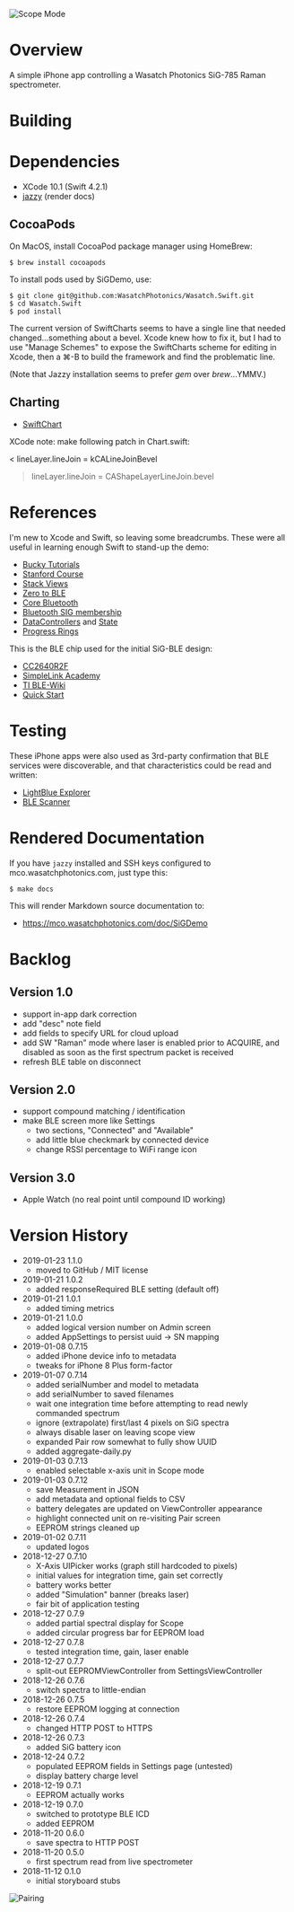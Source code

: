 ![Scope Mode](https://github.com/WasatchPhotonics/Wasatch.Swift/raw/master/screenshots/SiGDemo-scope.png)

# Overview

A simple iPhone app controlling a Wasatch Photonics SiG-785 Raman spectrometer.

# Building

# Dependencies

- XCode 10.1 (Swift 4.2.1)
- [jazzy](https://github.com/realm/jazzy) (render docs)

## CocoaPods

On MacOS, install CocoaPod package manager using HomeBrew:

    $ brew install cocoapods

To install pods used by SiGDemo, use:

    $ git clone git@github.com:WasatchPhotonics/Wasatch.Swift.git
    $ cd Wasatch.Swift
    $ pod install

The current version of SwiftCharts seems to have a single line that needed 
changed...something about a bevel.  Xcode knew how to fix it, but I had to
use "Manage Schemes" to expose the SwiftCharts scheme for editing in Xcode,
then a ⌘-B to build the framework and find the problematic line.

(Note that Jazzy installation seems to prefer _gem_ over _brew_...YMMV.)

## Charting

- [SwiftChart](https://github.com/gpbl/SwiftChart)

XCode note: make following patch in Chart.swift:

< lineLayer.lineJoin = kCALineJoinBevel
> lineLayer.lineJoin = CAShapeLayerLineJoin.bevel

# References

I'm new to Xcode and Swift, so leaving some breadcrumbs.  These 
were all useful in learning enough Swift to stand-up the demo:

- [Bucky Tutorials](https://www.youtube.com/playlist?list=PL6gx4Cwl9DGDgp7nGSUnnXihbTLFZJ79B)
- [Stanford Course](https://www.youtube.com/watch?v=71pyOB4TPRE)
- [Stack Views](https://www.youtube.com/watch?v=-haK6v6YiU8)
- [Zero to BLE](https://www.cloudcity.io/blog/2015/06/11/zero-to-ble-on-ios-part-one/)
- [Core Bluetooth](https://www.appcoda.com/core-bluetooth/)
- [Bluetooth SIG membership](https://www.bluetooth.com/develop-with-bluetooth/join)
- [DataControllers](https://stackoverflow.com/a/42834297) and [State](https://code.tutsplus.com/tutorials/the-right-way-to-share-state-between-swift-view-controllers--cms-28474)
- [Progress Rings](https://www.letsbuildthatapp.com/course_video?id=2342)

This is the BLE chip used for the initial SiG-BLE design:

- [CC2640R2F](http://www.ti.com/product/CC2640R2F/technicaldocuments)
- [SimpleLink Academy](http://dev.ti.com/tirex/#/?link=Software%2FSimpleLink%20CC2640R2%20SDK%2FSimpleLink%20Academy%2FOverview)
- [TI BLE-Wiki](http://www.ti.com/ble-wiki)
- [Quick Start](http://software-dl.ti.com/simplelink/esd/simplelink_cc2640r2_sdk/1.50.00.58/exports/docs/Documentation_Overview.html)

# Testing

These iPhone apps were also used as 3rd-party confirmation that BLE services were
discoverable, and that characteristics could be read and written:

- [LightBlue Explorer](https://itunes.apple.com/us/app/lightblue-explorer/id557428110?mt=8)
- [BLE Scanner](https://itunes.apple.com/us/app/ble-scanner-4-0/id1221763603?mt=8)

# Rendered Documentation

If you have `jazzy` installed and SSH keys configured to mco.wasatchphotonics.com,
just type this:

    $ make docs

This will render Markdown source documentation to:

- https://mco.wasatchphotonics.com/doc/SiGDemo

# Backlog

## Version 1.0

- support in-app dark correction
- add "desc" note field
- add fields to specify URL for cloud upload
- add SW "Raman" mode where laser is enabled prior to ACQUIRE, and disabled
  as soon as the first spectrum packet is received
- refresh BLE table on disconnect

## Version 2.0

- support compound matching / identification
- make BLE screen more like Settings
    - two sections, "Connected" and "Available"
    - add little blue checkmark by connected device
    - change RSSI percentage to WiFi range icon

## Version 3.0

- Apple Watch (no real point until compound ID working)

# Version History

- 2019-01-23 1.1.0
    - moved to GitHub / MIT license
- 2019-01-21 1.0.2
    - added responseRequired BLE setting (default off)
- 2019-01-21 1.0.1
    - added timing metrics
- 2019-01-21 1.0.0
    - added logical version number on Admin screen
    - added AppSettings to persist uuid -> SN mapping
- 2019-01-08 0.7.15
    - added iPhone device info to metadata
    - tweaks for iPhone 8 Plus form-factor
- 2019-01-07 0.7.14
    - added serialNumber and model to metadata
    - add serialNumber to saved filenames
    - wait one integration time before attempting to read newly commanded spectrum
    - ignore (extrapolate) first/last 4 pixels on SiG spectra
    - always disable laser on leaving scope view
    - expanded Pair row somewhat to fully show UUID
    - added aggregate-daily.py
- 2019-01-03 0.7.13
    - enabled selectable x-axis unit in Scope mode
- 2019-01-03 0.7.12
    - save Measurement in JSON
    - add metadata and optional fields to CSV
    - battery delegates are updated on ViewController appearance
    - highlight connected unit on re-visiting Pair screen
    - EEPROM strings cleaned up
- 2019-01-02 0.7.11
    - updated logos
- 2018-12-27 0.7.10
    - X-Axis UIPicker works (graph still hardcoded to pixels)
    - initial values for integration time, gain set correctly
    - battery works better
    - added "Simulation" banner (breaks laser)
    - fair bit of application testing
- 2018-12-27 0.7.9
    - added partial spectral display for Scope
    - added circular progress bar for EEPROM load
- 2018-12-27 0.7.8
    - tested integration time, gain, laser enable
- 2018-12-27 0.7.7
    - split-out EEPROMViewController from SettingsViewController
- 2018-12-26 0.7.6
    - switch spectra to little-endian
- 2018-12-26 0.7.5
    - restore EEPROM logging at connection
- 2018-12-26 0.7.4
    - changed HTTP POST to HTTPS
- 2018-12-26 0.7.3
    - added SiG battery icon
- 2018-12-24 0.7.2
    - populated EEPROM fields in Settings page (untested)
    - display battery charge level
- 2018-12-19 0.7.1
    - EEPROM actually works
- 2018-12-19 0.7.0
    - switched to prototype BLE ICD
    - added EEPROM
- 2018-11-20 0.6.0
    - save spectra to HTTP POST
- 2018-11-20 0.5.0
    - first spectrum read from live spectrometer
- 2018-11-12 0.1.0
    - initial storyboard stubs

![Pairing](https://github.com/WasatchPhotonics/Wasatch.Swift/raw/master/screenshots/SiGDemo-pair.png)
